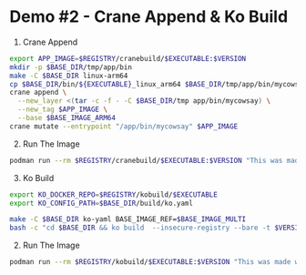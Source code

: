# Demo #2 - Crane Append & Ko Build

1. Crane Append
```bash
export APP_IMAGE=$REGISTRY/cranebuild/$EXECUTABLE:$VERSION
mkdir -p $BASE_DIR/tmp/app/bin
make -C $BASE_DIR linux-arm64
cp $BASE_DIR/bin/${EXECUTABLE}_linux_arm64 $BASE_DIR/tmp/app/bin/mycowsay
crane append \
  --new_layer <(tar -c -f - -C $BASE_DIR/tmp app/bin/mycowsay) \
  --new_tag $APP_IMAGE \
  --base $BASE_IMAGE_ARM64
crane mutate --entrypoint "/app/bin/mycowsay" $APP_IMAGE
```

2. Run The Image
```bash
podman run --rm $REGISTRY/cranebuild/$EXECUTABLE:$VERSION "This was made with crane"
```

3. Ko Build
```bash
export KO_DOCKER_REPO=$REGISTRY/kobuild/$EXECUTABLE
export KO_CONFIG_PATH=$BASE_DIR/build/ko.yaml

make -C $BASE_DIR ko-yaml BASE_IMAGE_REF=$BASE_IMAGE_MULTI
bash -c "cd $BASE_DIR && ko build  --insecure-registry --bare -t $VERSION ./cmd/cow-say"
```

2. Run The Image
```bash
podman run --rm $REGISTRY/kobuild/$EXECUTABLE:$VERSION "This was made with ko"
```